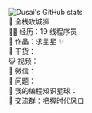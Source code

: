 ![Dusai's GitHub stats](https://github-readme-stats.vercel.app/api?username=stacklens&show_icons=true&theme=radical)</br>
🐧  全栈攻城狮</br>
👨‍💻  经历：19 线程序员</br>
🏡  作品：求星星 ✨</br>
🌱  干货：</br>
😺  视频：</br>
💬  微信：</br>
🤔  问题：</br>
👭  我的编程知识星球：</br>
🛫  交流群：把握时代风口</br>
